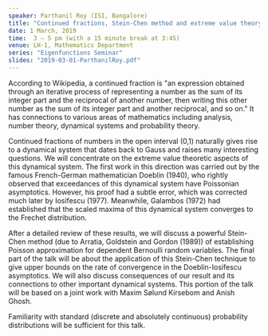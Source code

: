 ```yaml
---
speaker: Parthanil Roy (ISI, Bangalore)
title: "Continued fractions, Stein-Chen method and extreme value theory"
date: 1 March, 2019
time:  3 – 5 pm (with a 15 minute break at 3:45)
venue: LH-1, Mathematics Department
series: "Eigenfunctions Seminar"
slides: "2019-03-01-ParthanilRoy.pdf"
---
```


According to Wikipedia, a continued fraction is "an expression obtained
through an iterative process of representing a number as the sum of its
integer part and the reciprocal of another number, then writing this
other number as the sum of its integer part and another reciprocal, and
so on." It has connections to various areas of mathematics including
analysis, number theory, dynamical systems and probability theory.

Continued fractions of numbers in the open interval (0,1) naturally
gives rise to a dynamical system that dates back to Gauss and raises
many interesting questions. We will concentrate on the extreme value
theoretic aspects of this dynamical system. The first work in this
direction was carried out by the famous French-German mathematician
Doeblin (1940), who rightly observed that exceedances of this dynamical
system have Poissonian asymptotics. However, his proof had a subtle
error, which was corrected much later by Iosifescu (1977). Meanwhile,
Galambos (1972) had established that the scaled maxima of this dynamical
system converges to the Frechet distribution.

After a detailed review of these results, we will discuss a powerful
Stein-Chen method (due to Arratia, Goldstein and Gordon (1989)) of
establishing Poisson approximation for dependent Bernoulli random
variables. The final part of the talk will be about the application of
this Stein-Chen technique to give upper bounds on the rate of
convergence in the Doeblin-Iosifescu asymptotics. We will also discuss
consequences of our result and its connections to other important
dynamical systems. This portion of the talk will be based on a joint
work with Maxim Sølund Kirsebom and Anish Ghosh.

Familiarity with standard (discrete and absolutely continuous)
probability distributions will be sufficient for this talk.
